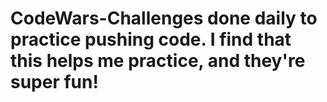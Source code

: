 # CodeWars-Challenges done daily to practice pushing code. I find that this helps me practice, and they're super fun!
